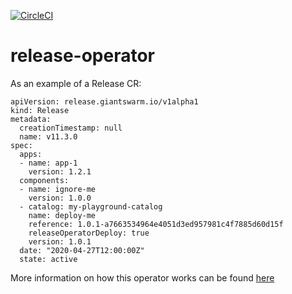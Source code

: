 [![CircleCI](https://circleci.com/gh/giantswarm/release-operator.svg?style=shield&circle-token=7b8b0735a20cc338a802eda120ae33db180bf263)](https://circleci.com/gh/giantswarm/release-operator)

# release-operator

As an example of a Release CR:

```
apiVersion: release.giantswarm.io/v1alpha1
kind: Release
metadata:
  creationTimestamp: null
  name: v11.3.0
spec:
  apps:
  - name: app-1
    version: 1.2.1
  components:
  - name: ignore-me
    version: 1.0.0
  - catalog: my-playground-catalog
    name: deploy-me
    reference: 1.0.1-a7663534964e4051d3ed957981c4f7885d60d15f
    releaseOperatorDeploy: true
    version: 1.0.1
  date: "2020-04-27T12:00:00Z"
  state: active
```

More information on how this operator works can be found [here](docs/workflow.md)
